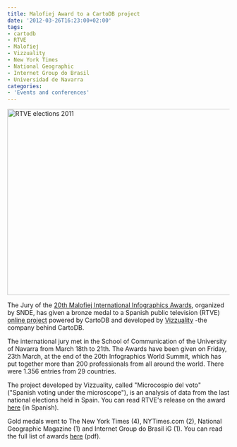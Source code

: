 ```yaml
---
title: Malofiej Award to a CartoDB project
date: '2012-03-26T16:23:00+02:00'
tags:
- cartodb
- RTVE
- Malofiej
- Vizzuality
- New York Times
- National Geographic
- Internet Group do Brasil
- Universidad de Navarra
categories:
- 'Events and conferences'
---
```


<img align="top" alt="RTVE elections 2011" height="422" src="http://cartodb.s3.amazonaws.com/tumblr/posts/rtve.png" width="690"/>

The Jury of the <a href="http://www.malofiej20.com/">20th Malofiej International Infographics Awards</a>, organized by SNDE, has given a bronze medal to a Spanish public television (RTVE) <a href="http://datos.rtve.es/elecciones/autonomicas-municipales/#mapa/39.677/-3.656/6/2011/ninguna/autonomias/Espa%C3%B1a%20%20%20">online project</a> powered by CartoDB and developed by <a href="http://vizzuality.com/">Vizzuality</a> -the company behind CartoDB.  

The international jury met in the School of Communication of the University of Navarra from March 18th to 21th. The Awards have been given on Friday, 23th March, at the end of the 20th Infographics World Summit, which has put together more than 200 professionals from all around the world. There were 1.356 entries from 29 countries.

The project developed by Vizzuality, called "Microcospio del voto" ("Spanish voting under the microscope"), is an analysis of data from the last national elections held in Spain. You can read RTVE's release on the award <a href="http://www.rtve.es/rtve/20120326/malofiej-premian-analisis-electoral-rtvees/510680.shtml">here</a> (in Spanish). 

Gold medals went to The New York Times (4), NYTimes.com (2), National Geographic Magazine (1) and Internet Group do Brasil iG (1). You can read the full list of awards <a href="http://www.malofiej20.com/wp-content/uploads/2012/03/M20-Awards-Premios2.pdf">here</a> (pdf). 
